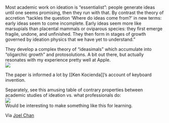 Most academic work on ideation is “essentialist”: people generate ideas until one seems promising, then they run with that. By contrast the theory of accretion “tackles the question ‘Where do ideas come from?’ in new terms: early ideas seem to come incomplete. Early ideas seem more like marsupials than placental mammals or oviparous species: they first emerge fragile, undone, and unfinished. They then form in stages of growth governed by ideation physics that we have yet to understand.”

They develop a complex theory of “ideasimals” which accumulate into “oligarchic growth” and protosolutions. A bit out there, but actually resonates with my experience pretty well at Apple.  
![](https://notes.andymatuschak.org/37646FEB-A920-4EF4-AD24-7B8140CDCA3F.png)

The paper is informed a lot by [[Ken Kocienda]]’s account of keyboard invention.

Separately, see this amusing table of contrary properties between academic studies of ideation vs. what professionals do:  
![](https://notes.andymatuschak.org/4DC653A9-9040-40B4-B431-7CF89924572A.png)  
Would be interesting to make something like this for learning.

Via [Joel Chan](https://notes.andymatuschak.org/z9kzYUuqT3dmhyD5JTqxpyt)
